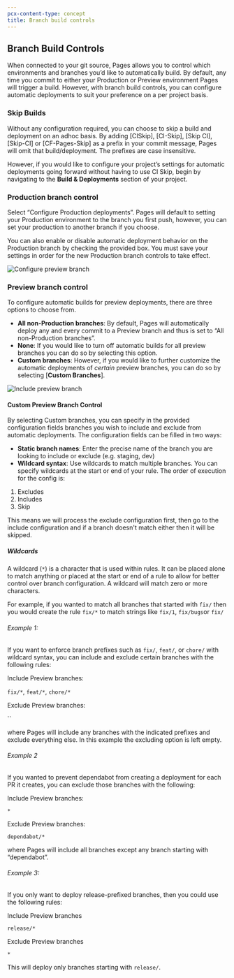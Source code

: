 ```yaml
---
pcx-content-type: concept
title: Branch build controls
---
```


## Branch Build Controls 

When connected to your git source, Pages allows you to control which environments and branches you’d like to automatically build. By default, any time you commit to either your Production or Preview environment Pages will trigger a build. However, with branch build controls, you can configure automatic deployments to suit your preference on a per project basis.

### Skip Builds 

Without any configuration required, you can choose to skip a build and deployment on an adhoc basis. By adding [CISkip], [CI-Skip], [Skip CI], [Skip-CI] or [CF-Pages-Skip] as a prefix in your commit message, Pages will omit that build/deployment. The prefixes are case insensitive. 

However, if you would like to configure your project’s settings for automatic deployments going forward without having to use CI Skip, begin by navigating to the **Build & Deployments** section of your project. 


### Production branch control 

Select  “Configure Production deployments”. Pages will default to setting your Production environment to the branch you first push, however, you can set your production to another branch if you choose. 

You can also enable or disable automatic deployment behavior on the Production branch by checking the provided box. You must save your settings in order for the new Production branch controls to take effect. 

![Configure preview branch](../media/configure-preview-deployment.png)

### Preview branch control 

To configure automatic builds for preview deployments, there are three options to choose from. 

* **All non-Production branches**: By default, Pages will automatically deploy any and every commit to a Preview branch and thus is set to “All non-Production branches”. 
* **None**: If you would like to turn off automatic builds for all preview branches you can do so by selecting this option. 
* **Custom branches**: However, if you would like to further customize the automatic deployments of _certain_ preview branches, you can do so by selecting [**Custom Branches**].

![Include preview branch](../media/include-preview-brances.png)

#### Custom Preview Branch Control  

By selecting Custom branches, you can specify in the provided configuration fields branches you wish to include and exclude from automatic deployments. The configuration fields can be filled in two ways: 

* **Static branch names**: Enter the precise name of the branch you are looking to include or exclude (e.g. staging, dev) 
* **Wildcard syntax**: Use wildcards to match multiple branches. You can specify wildcards at the start or end of your rule. The order of execution for the config is:
1. Excludes
2. Includes
3. Skip 

This means we will process the exclude configuration first, then go to the include configuration and if a branch doesn't match either then it will be skipped.

##### Wildcards

A wildcard (`*`) is a character that is used within rules. It can be placed alone to match anything or placed at the start or end of a rule to allow for better control over branch configuration. A wildcard will match zero or more characters. 

For example, if you wanted to match all branches that started with `fix/` then you would create the rule `fix/*` to match strings like `fix/1`, `fix/bugs`or `fix/`

###### Example 1: 

If you want to enforce branch prefixes such as `fix/`, `feat/`, or `chore/` with wildcard syntax, you can include and exclude certain branches with the following rules:

Include Preview branches:

`fix/*`, `feat/*`, `chore/*`

Exclude Preview branches:

``

where Pages will include any branches with the indicated prefixes and exclude everything else. In this example the excluding option is left empty.

###### Example 2

If you wanted to prevent dependabot from creating a deployment for each PR it creates, you can exclude those branches with the following:

Include Preview branches:

`*`

Exclude Preview branches:

`dependabot/*`

where Pages will include all branches except any branch starting with “dependabot”. 

###### Example 3: 

If you only want to deploy release-prefixed branches, then you could use the following rules:

Include Preview branches

`release/*`

Exclude Preview branches

`*`

This will deploy only branches starting with `release/`.
